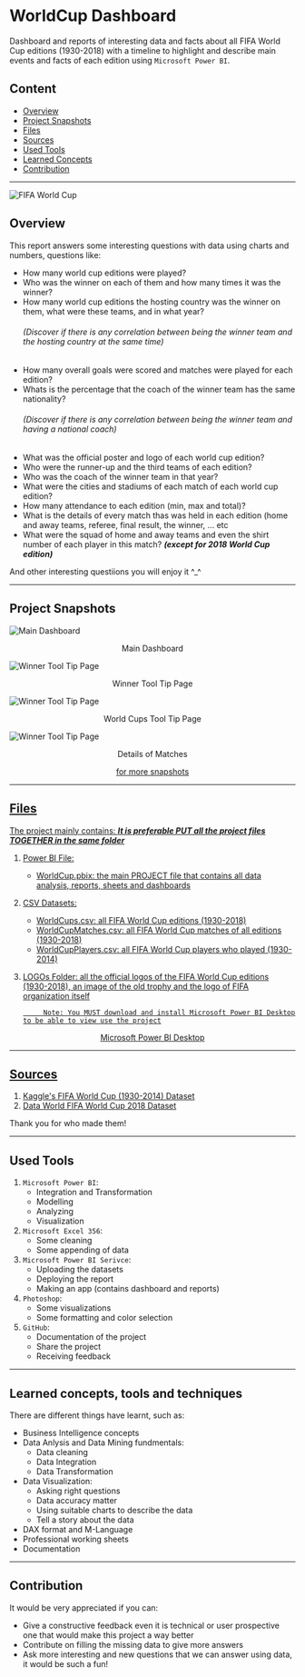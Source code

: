 # WorldCup Dashboard
Dashboard and reports of interesting data and facts about all FIFA World Cup editions (1930-2018) 
with a timeline to highlight and describe main events and facts of each edition using `Microsoft Power BI`. 

## Content
- [Overview](https://github.com/yossef-elmahdy/WorldCup-PowerBI/blob/main/README.md#overview)
- [Project Snapshots](https://github.com/yossef-elmahdy/WorldCup-PowerBI/blob/main/README.md#project-snapshots)
- [Files](https://github.com/yossef-elmahdy/WorldCup-PowerBI/blob/main/README.md#files)
- [Sources](https://github.com/yossef-elmahdy/WorldCup-PowerBI/blob/main/README.md#sources)
- [Used Tools](https://github.com/yossef-elmahdy/WorldCup-PowerBI/blob/main/README.md#used-tools)
- [Learned Concepts](https://github.com/yossef-elmahdy/WorldCup-PowerBI/blob/main/README.md#learned-concepts-tools-and-techniques)
- [Contribution](https://github.com/yossef-elmahdy/WorldCup-PowerBI/blob/main/README.md#contribution)

--------------------------------------
![FIFA World Cup](https://www.kick442.com/wp-content/uploads/2020/07/IMG-20200715-WA0059.jpg)
## Overview
This report answers some interesting questions with data using charts and numbers, questions like: 
- How many world cup editions were played?
- Who was the winner on each of them and how many times it was the winner?
- How many world cup editions the hosting country was the winner on them, what were these teams, and in what year? 
        *<h6>(Discover if there is any correlation between being the winner team and the hosting country at the same time)<h6>*
- How many overall goals were scored and matches were played for each edition?
- Whats is the percentage that the coach of the winner team has the same nationality?
        *<h6>(Discover if there is any correlation between being the winner team and having a national coach)</h6>*
- What was the official poster and logo of each world cup edition?
- Who were the runner-up and the third teams of each edition?
- Who was the coach of the winner team in that year?
- What were the cities and stadiums of each match of each world cup edition?
- How many attendance to each edition (min, max and total)?
- What is the details of every match thas was held in each edition (home and away teams, referee, final result, the winner, ... etc
- What were the squad of home and away teams and even the shirt number of each player in this match? ***(except for 2018 World Cup edition)***
  
And other interesting questiions you will enjoy it ^_^

--------------------------------------
## Project Snapshots 
       
![Main Dashboard](https://github.com/yossef-elmahdy/WorldCup-PowerBI/blob/main/World%20Cup/Project%20Snapshots/MainDashboard.jpg)
<p align="center">
    Main Dashboard  
</p>  

![Winner Tool Tip Page](https://github.com/yossef-elmahdy/WorldCup-PowerBI/blob/main/World%20Cup/Project%20Snapshots/Tooltip1.jpg)
<p align="center">
    Winner Tool Tip Page   
</p> 
       
 
![Winner Tool Tip Page](https://github.com/yossef-elmahdy/WorldCup-PowerBI/blob/main/World%20Cup/Project%20Snapshots/Tooltip2.jpg)
<p align="center">
    World Cups Tool Tip Page   
</p> 

![Winner Tool Tip Page](https://github.com/yossef-elmahdy/WorldCup-PowerBI/blob/main/World%20Cup/Project%20Snapshots/MatchesTable.jpg)
<p align="center">
    Details of Matches    
</p> 
       

<p align="center">
       <a href="https://github.com/yossef-elmahdy/WorldCup-PowerBI/tree/main/World%20Cup/Project%20Snapshots">for more snapshots</a)
</p> 


--------------------------------------
## Files
The project mainly contains:      ***It is preferable PUT all the project files TOGETHER in the same folder***
  1. Power BI File: 
     - WorldCup.pbix: the main PROJECT file that contains all data analysis, reports, sheets and dashboards
  2. CSV Datasets: 
     - WorldCups.csv: all FIFA World Cup editions (1930-2018) 
     - WorldCupMatches.csv: all FIFA World Cup matches of all editions (1930-2018) 
     - WorldCupPlayers.csv: all FIFA World Cup players who played (1930-2014)
  3. LOGOs Folder: all the official logos of the FIFA World Cup editions (1930-2018), an image of the old trophy and the logo of FIFA organization itself
              

              Note: You MUST download and install Microsoft Power BI Desktop to be able to view use the project

<p align="center">
       <a href="https://powerbi.microsoft.com/en-us/desktop/">Microsoft Power BI Desktop</a)
</p> 


--------------------------------------
## Sources
1. [Kaggle's FIFA World Cup (1930-2014) Dataset](https://www.kaggle.com/abecklas/fifa-world-cup)
2. [Data World FIFA World Cup 2018 Dataset](https://data.world/rezaghari/fifa-worldcup-2018)

Thank you for who made them! 

---------------------------------------
## Used Tools 
1. `Microsoft Power BI`: 
   - Integration and Transformation 
   - Modelling
   - Analyzing
   - Visualization 
2. `Microsoft Excel 356`: 
   - Some cleaning 
   - Some appending of data
3. `Microsoft Power BI Serivce`: 
   - Uploading the datasets 
   - Deploying the report 
   - Making an app (contains dashboard and reports)
4. `Photoshop`:
   - Some visualizations 
   - Some formatting and color selection  
5. `GitHub`:
   - Documentation of the project 
   - Share the project 
   - Receiving feedback 
       
---------------------------------------
## Learned concepts, tools and techniques 
There are different things have learnt, such as: 
- Business Intelligence concepts 
- Data Anlysis and Data Mining fundmentals: 
  - Data cleaning 
  - Data Integration 
  - Data Transformation 
- Data Visualization: 
  - Asking right questions 
  - Data accuracy matter 
  - Using suitable charts to describe the data 
  - Tell a story about the data 
- DAX format and M-Language 
- Professional working sheets 
- Documentation 
       
---------------------------------------       
## Contribution
It would be very appreciated if you can: 
  - Give a constructive feedback even it is technical or user prospective one that would make this project a way better
  - Contribute on filling the missing data to give more answers
  - Ask more interesting and new questions that we can answer using data, it would be such a fun! 





